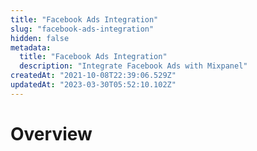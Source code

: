 ```yaml
---
title: "Facebook Ads Integration"
slug: "facebook-ads-integration"
hidden: false
metadata: 
  title: "Facebook Ads Integration"
  description: "Integrate Facebook Ads with Mixpanel"
createdAt: "2021-10-08T22:39:06.529Z"
updatedAt: "2023-03-30T05:52:10.102Z"
---
```


# Overview
